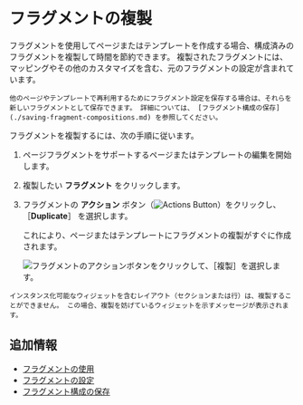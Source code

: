 # フラグメントの複製

フラグメントを使用してページまたはテンプレートを作成する場合、構成済みのフラグメントを複製して時間を節約できます。 複製されたフラグメントには、マッピングやその他のカスタマイズを含む、元のフラグメントの設定が含まれています。

```{tip}
他のページやテンプレートで再利用するためにフラグメント設定を保存する場合は、それらを新しいフラグメントとして保存できます。 詳細については、 [フラグメント構成の保存](./saving-fragment-compositions.md) を参照してください。
```

フラグメントを複製するには、次の手順に従います。

1. ページフラグメントをサポートするページまたはテンプレートの編集を開始します。

1. 複製したい **フラグメント** をクリックします。

1. フラグメントの **アクション** ボタン（![Actions Button](../../../../images/icon-widget-options.png)）をクリックし、 ［**Duplicate**］ を選択します。

   これにより、ページまたはテンプレートにフラグメントの複製がすぐに作成されます。

   ![フラグメントのアクションボタンをクリックして、［複製］を選択します。](./duplicating-fragments/images/01.png)

```{warning}
インスタンス化可能なウィジェットを含むレイアウト（セクションまたは行）は、複製することができません。 この場合、複製を妨げているウィジェットを示すメッセージが表示されます。
```

<a name="additional-information" />

## 追加情報

* [フラグメントの使用](../using-fragments.md)
* [フラグメントの設定](../using-fragments/configuring-fragments.md)
* [フラグメント構成の保存](../using-fragments/saving-fragment-compositions.md)
